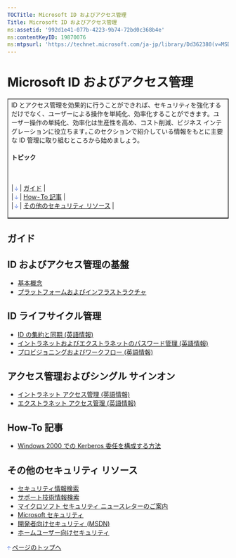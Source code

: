 ```yaml
---
TOCTitle: Microsoft ID およびアクセス管理
Title: Microsoft ID およびアクセス管理
ms:assetid: '992d1e41-077b-4223-9b74-72bd0c368b4e'
ms:contentKeyID: 19870076
ms:mtpsurl: 'https://technet.microsoft.com/ja-jp/library/Dd362380(v=MSDN.10)'
---
```


Microsoft ID およびアクセス管理
===============================

<table border="1" cellpadding="0" cellspacing="0">
<tbody>
<tr>
<td>
ID とアクセス管理を効果的に行うことができれば、セキュリティを強化するだけでなく、ユーザーによる操作を単純化、効率化することができます。ユーザー操作の単純化、効率化は生産性を高め、コスト削減、ビジネス インテグレーションに役立ちます｡このセクションで紹介している情報をもとに主要な ID 管理に取り組むところから始めましょう。
<br/>  
<h4> トピック</h4> <br/>  
  
| [<img src="images/dd362380.arrow_px_down(ja-jp,TechNet.10).gif" alt="ガイド" width="7" height="9" />](#eaa)                        | [ガイド](#eaa)                        |  
| [<img src="images/dd362380.arrow_px_down(ja-jp,TechNet.10).gif" alt="How-To 記事" width="7" height="9" />](#e3b)                   | [How-To 記事](#e3b)                   |  
| [<img src="images/dd362380.arrow_px_down(ja-jp,TechNet.10).gif" alt="その他のセキュリティ リソース" width="7" height="9" />](#ebc) | [その他のセキュリティ リソース](#ebc) |

</td>
</tr>
</tbody>
</table>
 
ガイド
------

ID およびアクセス管理の基盤 
----------------------------

-   [基本概念](https://www.microsoft.com/japan/technet/security/guidance/identitymanagement/idmanage/p1fund_0.mspx)
-   [プラットフォームおよびインフラストラクチャ](https://www.microsoft.com/japan/technet/security/guidance/identitymanagement/idmanage/p1plat_0.mspx)

ID ライフサイクル管理 
----------------------

-   [ID の集約と同期 (英語情報)](https://technet.microsoft.com/ja-jp/library/cc162924)
-   [イントラネットおよびエクストラネットのパスワード管理 (英語情報)](https://technet.microsoft.com/ja-jp/library/cc162924)
-   [プロビジョニングおよびワークフロー (英語情報)](https://technet.microsoft.com/ja-jp/library/cc162924)

アクセス管理およびシングル サインオン 
--------------------------------------

-   [イントラネット アクセス管理 (英語情報)](https://technet.microsoft.com/ja-jp/library/cc162924)
-   [エクストラネット アクセス管理 (英語情報)](https://technet.microsoft.com/ja-jp/library/cc162924)

How-To 記事 
------------

-   [Windows 2000 での Kerberos 委任を構成する方法](https://msdn.microsoft.com/ja-jp/library/aa302400.aspx)

その他のセキュリティ リソース 
------------------------------

-   [セキュリティ情報検索](https://www.microsoft.com/japan/technet/security/current.aspx)
-   [サポート技術情報検索](https://support.microsoft.com/search/)
-   [マイクロソフト セキュリティ ニュースレターのご案内](https://www.microsoft.com/japan/technet/security/secnews/default.mspx)
-   [Microsoft セキュリティ](https://www.microsoft.com/japan/security/)
-   [開発者向けセキュリティ (MSDN)](https://msdn.microsoft.com/ja-jp/security/default.aspx)
-   [ホームユーザー向けセキュリティ](https://www.microsoft.com/japan/athome/security/default.mspx)

[<img src="images/dd362380.arrow_px_up(ja-jp,TechNet.10).gif" alt="ページのトップへ" width="7" height="9" />](#top) [ページのトップへ](#top)
